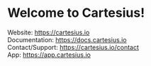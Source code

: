 # Welcome to Cartesius!

Website: https://cartesius.io <br>
Documentation: https://docs.cartesius.io <br>
Contact/Support:  https://cartesius.io/contact <br>
App: https://app.cartesius.io <br>
